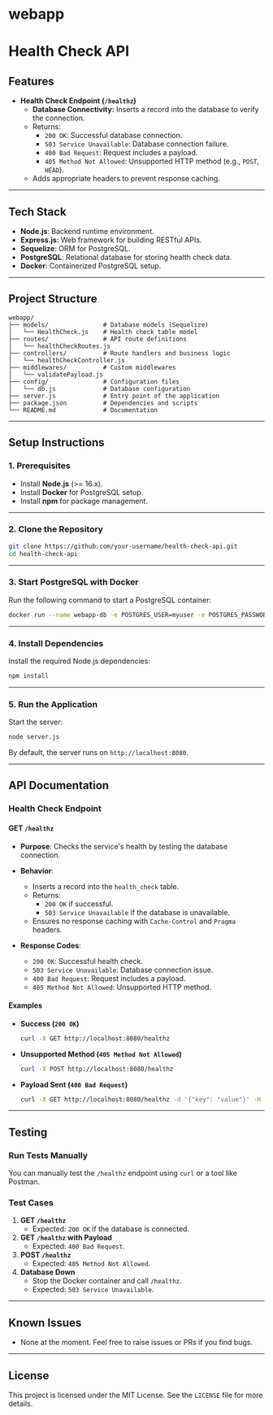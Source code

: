 # webapp


# **Health Check API**


## **Features**
- **Health Check Endpoint (`/healthz`)**
  - **Database Connectivity:** Inserts a record into the database to verify the connection.
  - Returns:
    - `200 OK`: Successful database connection.
    - `503 Service Unavailable`: Database connection failure.
    - `400 Bad Request`: Request includes a payload.
    - `405 Method Not Allowed`: Unsupported HTTP method (e.g., `POST`, `HEAD`).
  - Adds appropriate headers to prevent response caching.

---

## **Tech Stack**
- **Node.js**: Backend runtime environment.
- **Express.js**: Web framework for building RESTful APIs.
- **Sequelize**: ORM for PostgreSQL.
- **PostgreSQL**: Relational database for storing health check data.
- **Docker**: Containerized PostgreSQL setup.

---

## **Project Structure**
```
webapp/
├── models/               # Database models (Sequelize)
│   └── HealthCheck.js    # Health check table model
├── routes/               # API route definitions
│   └── healthCheckRoutes.js
├── controllers/          # Route handlers and business logic
│   └── healthCheckController.js
├── middlewares/          # Custom middlewares
│   └── validatePayload.js
├── config/               # Configuration files
│   └── db.js             # Database configuration
├── server.js             # Entry point of the application
├── package.json          # Dependencies and scripts
└── README.md             # Documentation
```

---

## **Setup Instructions**

### **1. Prerequisites**
- Install **Node.js** (>= 16.x).
- Install **Docker** for PostgreSQL setup.
- Install **npm** for package management.

---

### **2. Clone the Repository**
```bash
git clone https://github.com/your-username/health-check-api.git
cd health-check-api
```

---

### **3. Start PostgreSQL with Docker**
Run the following command to start a PostgreSQL container:
```bash
docker run --name webapp-db -e POSTGRES_USER=myuser -e POSTGRES_PASSWORD=mypassword -e POSTGRES_DB=mydatabase -p 5433:5432 -d postgres
```

---

### **4. Install Dependencies**
Install the required Node.js dependencies:
```bash
npm install
```

---

### **5. Run the Application**
Start the server:
```bash
node server.js
```

By default, the server runs on `http://localhost:8080`.

---

## **API Documentation**

### **Health Check Endpoint**
#### **GET `/healthz`**
- **Purpose**: Checks the service's health by testing the database connection.
- **Behavior**:
  - Inserts a record into the `health_check` table.
  - Returns:
    - `200 OK` if successful.
    - `503 Service Unavailable` if the database is unavailable.
  - Ensures no response caching with `Cache-Control` and `Pragma` headers.

- **Response Codes**:
  - `200 OK`: Successful health check.
  - `503 Service Unavailable`: Database connection issue.
  - `400 Bad Request`: Request includes a payload.
  - `405 Method Not Allowed`: Unsupported HTTP method.

#### **Examples**
- **Success (`200 OK`)**
  ```bash
  curl -X GET http://localhost:8080/healthz
  ```

- **Unsupported Method (`405 Method Not Allowed`)**
  ```bash
  curl -X POST http://localhost:8080/healthz
  ```

- **Payload Sent (`400 Bad Request`)**
  ```bash
  curl -X GET http://localhost:8080/healthz -d '{"key": "value"}' -H "Content-Type: application/json"
  ```

---

## **Testing**

### **Run Tests Manually**
You can manually test the `/healthz` endpoint using `curl` or a tool like Postman.

### **Test Cases**
1. **GET `/healthz`**
   - Expected: `200 OK` if the database is connected.
2. **GET `/healthz` with Payload**
   - Expected: `400 Bad Request`.
3. **POST `/healthz`**
   - Expected: `405 Method Not Allowed`.
4. **Database Down**
   - Stop the Docker container and call `/healthz`.
   - Expected: `503 Service Unavailable`.

---

## **Known Issues**
- None at the moment. Feel free to raise issues or PRs if you find bugs.

---

## **License**
This project is licensed under the MIT License. See the `LICENSE` file for more details.


